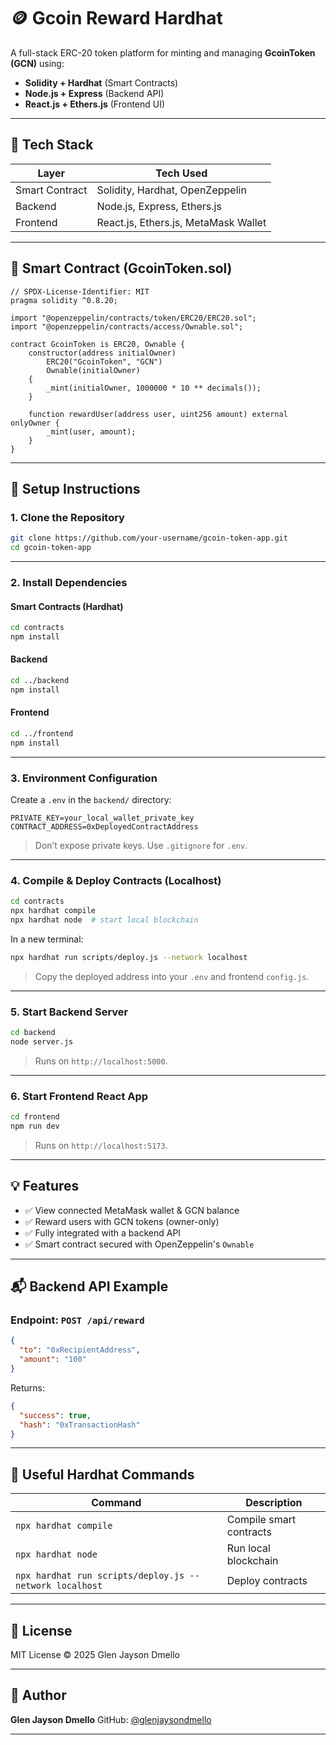 # 🪙 Gcoin Reward Hardhat

A full-stack ERC-20 token platform for minting and managing **GcoinToken (GCN)** using:

- **Solidity + Hardhat** (Smart Contracts)
- **Node.js + Express** (Backend API)
- **React.js + Ethers.js** (Frontend UI)

---

## 🧱 Tech Stack

| Layer         | Tech Used                             |
|---------------|----------------------------------------|
| Smart Contract| Solidity, Hardhat, OpenZeppelin       |
| Backend       | Node.js, Express, Ethers.js           |
| Frontend      | React.js, Ethers.js, MetaMask Wallet  |

---

## 🔐 Smart Contract (GcoinToken.sol)

```solidity
// SPDX-License-Identifier: MIT
pragma solidity ^0.8.20;

import "@openzeppelin/contracts/token/ERC20/ERC20.sol";
import "@openzeppelin/contracts/access/Ownable.sol";

contract GcoinToken is ERC20, Ownable {
    constructor(address initialOwner)
        ERC20("GcoinToken", "GCN")
        Ownable(initialOwner)
    {
        _mint(initialOwner, 1000000 * 10 ** decimals());
    }

    function rewardUser(address user, uint256 amount) external onlyOwner {
        _mint(user, amount);
    }
}
````

---

## 🚀 Setup Instructions

### 1. Clone the Repository

```bash
git clone https://github.com/your-username/gcoin-token-app.git
cd gcoin-token-app
```

---

### 2. Install Dependencies

#### Smart Contracts (Hardhat)

```bash
cd contracts
npm install
```

#### Backend

```bash
cd ../backend
npm install
```

#### Frontend

```bash
cd ../frontend
npm install
```

---

### 3. Environment Configuration

Create a `.env` in the `backend/` directory:

```env
PRIVATE_KEY=your_local_wallet_private_key
CONTRACT_ADDRESS=0xDeployedContractAddress
```

> Don’t expose private keys. Use `.gitignore` for `.env`.

---

### 4. Compile & Deploy Contracts (Localhost)

```bash
cd contracts
npx hardhat compile
npx hardhat node  # start local blockchain
```

In a new terminal:

```bash
npx hardhat run scripts/deploy.js --network localhost
```

> Copy the deployed address into your `.env` and frontend `config.js`.

---

### 5. Start Backend Server

```bash
cd backend
node server.js
```

> Runs on `http://localhost:5000`.

---

### 6. Start Frontend React App

```bash
cd frontend
npm run dev
```

> Runs on `http://localhost:5173`.

---

## 💡 Features

* ✅ View connected MetaMask wallet & GCN balance
* ✅ Reward users with GCN tokens (owner-only)
* ✅ Fully integrated with a backend API
* ✅ Smart contract secured with OpenZeppelin's `Ownable`

---

## 📬 Backend API Example

### Endpoint: `POST /api/reward`

```json
{
  "to": "0xRecipientAddress",
  "amount": "100"
}
```

Returns:

```json
{
  "success": true,
  "hash": "0xTransactionHash"
}
```

---

## 🧪 Useful Hardhat Commands

| Command                                                 | Description             |
| ------------------------------------------------------- | ----------------------- |
| `npx hardhat compile`                                   | Compile smart contracts |
| `npx hardhat node`                                      | Run local blockchain    |
| `npx hardhat run scripts/deploy.js --network localhost` | Deploy contracts        |

---

## 📜 License

MIT License © 2025 Glen Jayson Dmello

---

## 🙌 Author

**Glen Jayson Dmello**
GitHub: [@glenjaysondmello](https://github.com/glenjaysondmello)

---
